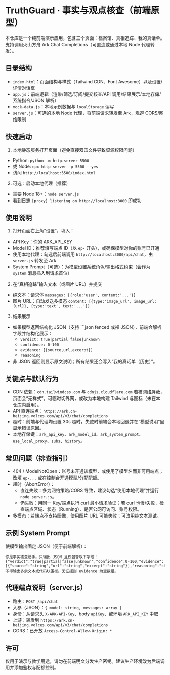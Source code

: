 # TruthGuard · 事实与观点核查（前端原型）

本仓库是一个纯前端演示应用，包含三个页面：档案馆、真相追踪、我的真话单。支持调用火山方舟 Ark Chat Completions（可直连或通过本地 Node 代理转发）。

## 目录结构
- `index.html`：页面结构与样式（Tailwind CDN、Font Awesome）以及设置/详情对话框
- `app.js`：前端逻辑（渲染/筛选/订阅/提交核查/API 调用/结果展示/本地存储/系统指令/JSON 解析）
- `mock-data.js`：本地示例数据与 `localStorage` 读写
- `server.js`：可选的本地 Node 代理，将前端请求转发至 Ark，规避 CORS/网络限制

## 快速启动
1) 本地静态服务打开页面（避免直接双击文件导致资源权限问题）
- Python: `python -m http.server 5500`
- 或 Node: `npx http-server -p 5500 --yes`
- 访问 `http://localhost:5500/index.html`

2) 可选：启动本地代理（推荐）
- 需要 Node 18+：`node server.js`
- 看到日志 `[proxy] listening on http://localhost:3000` 即成功

## 使用说明
1) 打开页面右上角“设置”，填入：
- API Key：你的 ARK_API_KEY
- Model ID：推荐填写端点 ID（以 `ep-` 开头），或确保模型对你的账号已开通
- 使用本地代理：勾选后前端调用 `http://localhost:3000/api/chat`，由 `server.js` 转发至 Ark
- System Prompt（可选）：为模型设置系统角色/输出格式约束（会作为 `system` 消息插入到请求首位）

2) 在“真相追踪”输入文本（或图片 URL）并提交
- 纯文本：请求体 `messages: [{role:'user', content:'...'}]`
- 图片 URL：自动发送多模态 `content: [{type:'image_url', image_url:{url}}, {type:'text', text:'...'}]`

3) 结果展示
- 如果模型返回结构化 JSON（支持 ```json fenced 或裸 JSON），前端会解析字段并结构化展示：
  - `verdict: true|partial|false|unknown`
  - `confidence: 0-100`
  - `evidence: [{source,url,excerpt}]`
  - `reasoning`
- 非 JSON 返回则显示原文说明；所有结果还会写入“我的真话单（历史）”。

## 关键点与默认行为
- CDN 依赖：`cdn.tailwindcss.com` 与 `cdnjs.cloudflare.com` 若被网络屏蔽，页面会“无样式”。可临时切外网，或改为本地构建 Tailwind 与图标（未在本仓库内启用）。
- API 直连端点：`https://ark.cn-beijing.volces.com/api/v3/chat/completions`
- 超时：前端与代理均设置 30s 超时，失败时前端会本地回退并在“模型说明”里显示错误原因。
- 本地存储键：`ark_api_key`、`ark_model_id`、`ark_system_prompt`、`use_local_proxy`、`subs`、`history`。

## 常见问题（排查指引）
- 404 / ModelNotOpen：账号未开通该模型，或使用了模型名而非可用端点；改填 `ep-...` 或在控制台开通模型/分配配额。
- 超时（AbortError）：
  - 直连失败：多为网络策略/CORS 导致，建议勾选“使用本地代理”并运行 `node server.js`。
  - 仍失败：用同一 Key/端点执行 curl 最小请求验证；若 curl 也慢/失败，检查端点区域、状态（Running）、是否公网可访问、账号权限。
- 多模态：若端点不支持图像，使用图片 URL 可能失败；可改用纯文本测试。

## 示例 System Prompt
使模型输出固定 JSON（便于前端解析）：
```
你是事实核查助手。只输出 JSON 且仅包含以下字段：
{"verdict":"true|partial|false|unknown","confidence":0-100,"evidence":[{"source":"string","url":"string","excerpt":"string"}],"reasoning":"string"}
不得输出多余文本或代码块围栏。无证据则 evidence 为空数组。
```

## 代理端点说明（server.js）
- 路由：`POST /api/chat`
- 入参（JSON）：`{ model: string, messages: array }`
- 身份：从请求头 `X-ARK-API-Key`、body `apiKey`、或环境 `ARK_API_KEY` 中取
- 上游：转发到 `https://ark.cn-beijing.volces.com/api/v3/chat/completions`
- CORS：已开放 `Access-Control-Allow-Origin: *`

## 许可
仅用于演示与教学用途，请勿在前端明文分发生产密钥。建议生产环境改为后端调用并添加鉴权与配额控制。


